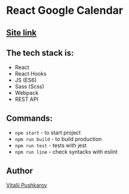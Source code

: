 # React Google Calendar

## [Site link](https://calendar-vitalekp.netlify.app/)

## The tech stack is:

- React
- React Hooks
- JS (ES6)
- Sass (Scss)
- Webpack
- REST API

## Commands:

- `npm start` - to start project
- `npm run build` - to build production
- `npm run test` - tests with jest
- `npm run line` - check syntacks with eslint

## Author

[Vitalii Pushkarov](https://github.com/vitalekp)
